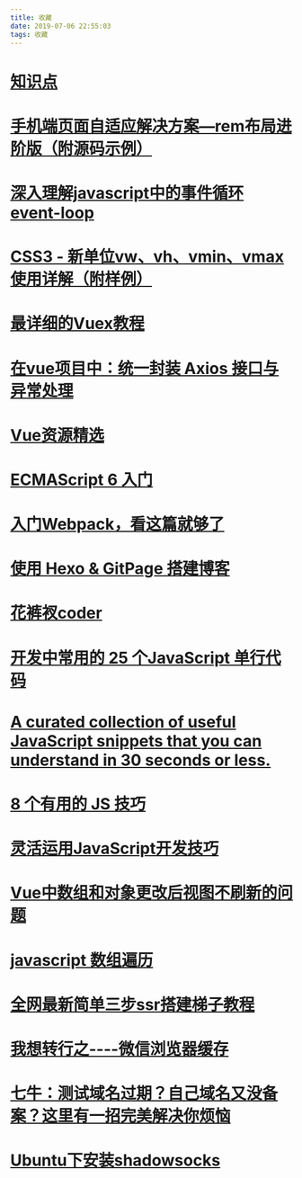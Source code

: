 ```yaml
---
title: 收藏
date: 2019-07-06 22:55:03
tags: 收藏
---
```


# [知识点](http://www.tzjun.top)



# [手机端页面自适应解决方案—rem布局进阶版（附源码示例）](https://www.jianshu.com/p/985d26b40199)

# [深入理解javascript中的事件循环event-loop](https://www.cnblogs.com/xiaohuochai/p/8527618.html)

# [CSS3 - 新单位vw、vh、vmin、vmax使用详解（附样例）](http://www.hangge.com/blog/cache/detail_1715.html)

# [最详细的Vuex教程](https://blog.csdn.net/h5_queenstyle12/article/details/75386359)

<!--more-->

# [在vue项目中：统一封装 Axios 接口与异常处理](https://blog.csdn.net/qq_40128367/article/details/82735310)

# [Vue资源精选](http://vue.awesometiny.com/)

# [ECMAScript 6 入门](http://es6.ruanyifeng.com/#docs/let)


# [入门Webpack，看这篇就够了](https://www.jianshu.com/p/42e11515c10f)



# [使用 Hexo & GitPage 搭建博客](https://www.yuque.com/skyrin/coding/tm8yf5)



# [花裤衩coder](https://www.jianshu.com/u/7cd975786ccd)


# [开发中常用的 25 个JavaScript 单行代码](https://juejin.im/post/5d01bd04f265da1b7a4b6e03)


# [A curated collection of useful JavaScript snippets that you can understand in 30 seconds or less.](https://30secondsofcode.org/)


# [8 个有用的 JS 技巧](https://juejin.im/post/5d1a9d195188251c03259348#heading-7)

# [灵活运用JavaScript开发技巧](https://juejin.im/post/5cc7afdde51d456e671c7e48#heading-8)



# [Vue中数组和对象更改后视图不刷新的问题](https://blog.csdn.net/zifeiyu130/article/details/78950244)


# [javascript 数组遍历](https://www.cnblogs.com/yizhilin/p/7344675.html)


# [全网最新简单三步ssr搭建梯子教程](http://www.frogjun.com/fq-a/)


# [我想转行之----微信浏览器缓存](https://www.jianshu.com/p/cce9511c0914)

# [七牛：测试域名过期？自己域名又没备案？这里有一招完美解决你烦恼](https://blog.csdn.net/qinglianchen0851/article/details/84257005)

# [Ubuntu下安装shadowsocks](https://onlycaptain.github.io/2018/08/19/Ubuntu%E4%B8%8B%E5%AE%89%E8%A3%85shadowsocks/)